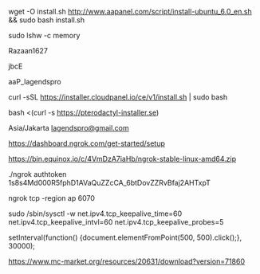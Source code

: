 wget -O install.sh http://www.aapanel.com/script/install-ubuntu_6.0_en.sh && sudo bash install.sh

sudo lshw -c memory

Razaan1627

jbcE

aaP_lagendspro

curl -sSL https://installer.cloudpanel.io/ce/v1/install.sh | sudo bash

bash <(curl -s https://pterodactyl-installer.se)

Asia/Jakarta
lagendspro@gmail.com

https://dashboard.ngrok.com/get-started/setup

https://bin.equinox.io/c/4VmDzA7iaHb/ngrok-stable-linux-amd64.zip

./ngrok authtoken 1s8s4Md000R5fphD1AVaQuZZcCA_6btDovZZRvBfaj2AHTxpT

ngrok tcp -region ap 6070

sudo /sbin/sysctl -w net.ipv4.tcp_keepalive_time=60 net.ipv4.tcp_keepalive_intvl=60 net.ipv4.tcp_keepalive_probes=5

setInterval(function() {document.elementFromPoint(500, 500).click();}, 30000);

https://www.mc-market.org/resources/20631/download?version=71860

